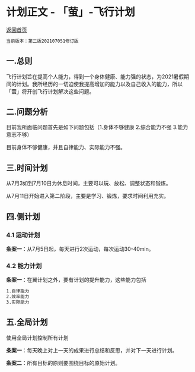 # 计划正文 - 「萤」-飞行计划

[返回首页](http://firefly.inumy.cn/launch/index)

```markdown
当前版本：第二版202107051修订版
```

## 一.总则

飞行计划旨在提高个人能力，得到一个身体健康、能力强的状态，为2021暑假期间的计划。我所经历的一切迫使我提高增加的能力以及自己收入的能力，所以「萤」将开创飞行计划解决这些问题。

## 二.问题分析

目前我所面临问题首先是如下问题包括（1.身体不够健康 2.综合能力不强 3.能力意志不够）

目前身体不够健康，并且自律能力、实际能力不强。

## 三.时间计划

从7月3如到7月10日为休息时间，主要可以玩、放松、调整状态和锻炼。

从7月11日开始进入第二阶段，主要是学习、锻炼，要求时间利用充实。

## 四.侧计划

### 4.1 运动计划

**条案一**：从7月5日起，每天进行2次运动，每次运动30-40min。

### 4.2 能力计划

**条案一**：在翼计划之外，要有计划的提升能力，这些能力包括
```markdown
1.自律能力
2.效率能力
3.实际能力
```

## 五.全局计划

使用全局计划控制所有计划

**条案一**：每天晚上对上一天的成果进行总结和反思，并对下一天进行计划。

**条案二**：所有目标的原则要围绕目标的原始计划。
